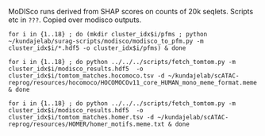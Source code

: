 MoDISco runs derived from SHAP scores on counts of 20k seqlets. Scripts etc in `???`. Copied over modisco outputs.

`for i in {1..18} ; do (mkdir cluster_idx$i/pfms ; python ~/kundajelab/surag-scripts/modisco/modisco_to_pfm.py -m cluster_idx$i/*.hdf5 -o cluster_idx$i/pfms) & done`

`for i in {1..18} ; do python ../../../scripts/fetch_tomtom.py -m cluster_idx$i/modisco_results.hdf5  -o cluster_idx$i/tomtom_matches.hocomoco.tsv -d ~/kundajelab/scATAC-reprog/resources/hocomoco/HOCOMOCOv11_core_HUMAN_mono_meme_format.meme & done`

`for i in {1..18} ; do python ../../../scripts/fetch_tomtom.py -m cluster_idx$i/modisco_results.hdf5  -o cluster_idx$i/tomtom_matches.homer.tsv -d ~/kundajelab/scATAC-reprog/resources/HOMER/homer_motifs.meme.txt & done`
